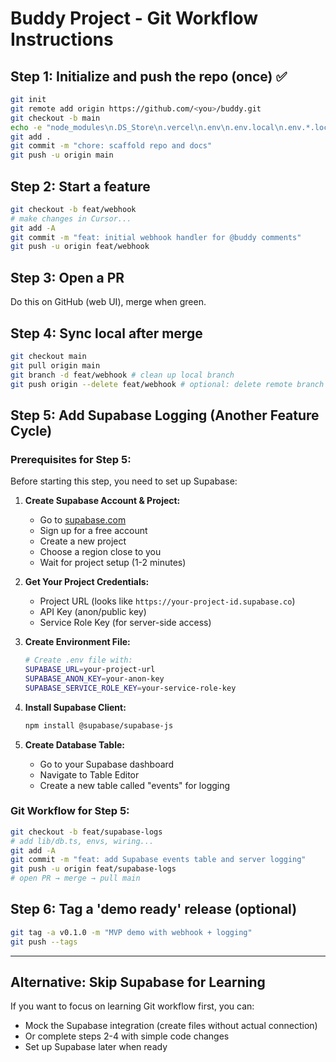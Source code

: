 # Buddy Project - Git Workflow Instructions

## Step 1: Initialize and push the repo (once) ✅
```bash
git init
git remote add origin https://github.com/<you>/buddy.git
git checkout -b main
echo -e "node_modules\n.DS_Store\n.vercel\n.env\n.env.local\n.env.*.local" > .gitignore
git add .
git commit -m "chore: scaffold repo and docs"
git push -u origin main
```

## Step 2: Start a feature
```bash
git checkout -b feat/webhook
# make changes in Cursor...
git add -A
git commit -m "feat: initial webhook handler for @buddy comments"
git push -u origin feat/webhook
```

## Step 3: Open a PR
Do this on GitHub (web UI), merge when green.

## Step 4: Sync local after merge
```bash
git checkout main
git pull origin main
git branch -d feat/webhook # clean up local branch
git push origin --delete feat/webhook # optional: delete remote branch
```

## Step 5: Add Supabase Logging (Another Feature Cycle)

### Prerequisites for Step 5:
Before starting this step, you need to set up Supabase:

1. **Create Supabase Account & Project:**
   - Go to [supabase.com](https://supabase.com)
   - Sign up for a free account
   - Create a new project
   - Choose a region close to you
   - Wait for project setup (1-2 minutes)

2. **Get Your Project Credentials:**
   - Project URL (looks like `https://your-project-id.supabase.co`)
   - API Key (anon/public key)
   - Service Role Key (for server-side access)

3. **Create Environment File:**
   ```bash
   # Create .env file with:
   SUPABASE_URL=your-project-url
   SUPABASE_ANON_KEY=your-anon-key
   SUPABASE_SERVICE_ROLE_KEY=your-service-role-key
   ```

4. **Install Supabase Client:**
   ```bash
   npm install @supabase/supabase-js
   ```

5. **Create Database Table:**
   - Go to your Supabase dashboard
   - Navigate to Table Editor
   - Create a new table called "events" for logging

### Git Workflow for Step 5:
```bash
git checkout -b feat/supabase-logs
# add lib/db.ts, envs, wiring...
git add -A
git commit -m "feat: add Supabase events table and server logging"
git push -u origin feat/supabase-logs
# open PR → merge → pull main
```

## Step 6: Tag a 'demo ready' release (optional)
```bash
git tag -a v0.1.0 -m "MVP demo with webhook + logging"
git push --tags
```

---

## Alternative: Skip Supabase for Learning
If you want to focus on learning Git workflow first, you can:
- Mock the Supabase integration (create files without actual connection)
- Or complete steps 2-4 with simple code changes
- Set up Supabase later when ready
